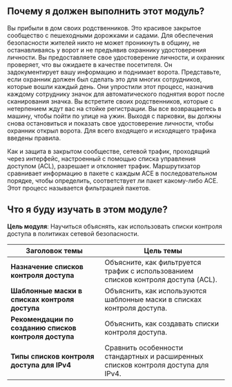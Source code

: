 <!-- 4.0.1 -->
##  Почему я должен выполнить этот модуль?

Вы прибыли в дом своих родственников. Это красивое закрытое сообщество с пешеходными дорожками и садами. Для обеспечения безопасности жителей никто не может проникнуть в общину, не останавливаясь у ворот и не предъявив охраннику удостоверения личности. Вы предоставляете свое удостоверение личности, и охранник проверяет, что вы ожидаете в качестве посетителя. Он задокументирует вашу информацию и поднимает ворота. Представьте, если охранник должен был сделать это для многих сотрудников, которые вошли каждый день. Они упростили этот процесс, назначив каждому сотруднику значок для автоматического поднятия ворот после сканирования значка. Вы встретите своих родственников, которые с нетерпением ждут вас на стойке регистрации. Вы все возвращаетесь в машину, чтобы пойти по улице на ужин. Выходя с парковки, вы должны снова остановиться и показать свое удостоверение личности, чтобы охранник открыл ворота. Для всего входящего и исходящего трафика введены правила.

Как и защита в закрытом сообществе, сетевой трафик, проходящий через интерфейс, настроенный с помощью списка управления доступом (ACL), разрешает и отклоняет трафик. Маршрутизатор сравнивает информацию в пакете с каждым ACE в последовательном порядке, чтобы определить, соответствует ли пакет какому-либо ACE. Этот процесс называется фильтрацией пакетов.

<!-- 4.0.2 -->
##  Что я буду изучать в этом модуле?

**Цель модуля**: Научиться объяснять, как использовать списки контроля доступа в политиках сетевой безопасности.

| **Заголовок темы** | **Цель темы** |
| --- | --- |
| **Назначение списков контроля доступа** | Объясните, как фильтруется трафик с использованием списков контроля доступа (ACL). |
| **Шаблонные маски в списках контроля доступа** | Объяснить, как используются шаблонные маски в списках контроля доступа. |
| **Рекомендации по созданию списков контроля доступа** | Объяснить, как создавать списки контроля доступа. |
| **Типы списков контроля доступа для IPv4** | Сравнить особенности стандартных и расширенных списков контроля доступа для IPv4. |

